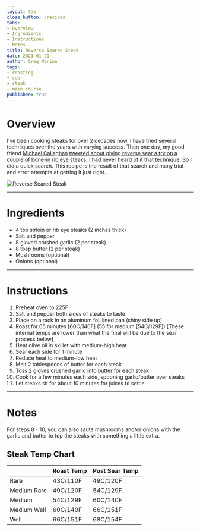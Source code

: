 ```yaml
---
layout: tab
close_button: /recipes
tabs:
- Overview
- Ingredients
- Instructions
- Notes
title: Reverse Seared Steak
date: 2021-01-21
author: Greg Marine
tags: 
- roasting
- sear
- steak
- main course
published: true
---
```


# Overview

I've been cooking steaks for over 2 decades now. I have tried several techniques over the years with varying success. Then one day, my good friend [Michael Callaghan](https://twitter.com/walkingriver) [tweeted about giving reverse sear a try on a couple of bone-in rib eye steaks](https://twitter.com/walkingriver/status/1319372003145584641). I had never heard of it that technique. So I did a quick search. This recipe is the result of that search and many trial and error attempts at getting it just right.

![Reverse Seared Steak](/assets/img/collections/recipes/reverse-seared-steak/reverse-seared-steak.jpg "Best Sirloin this side of the solar system!")

<!--more-->

---

# Ingredients

- 4 top sirloin or rib eye steaks (2 inches thick)
- Salt and pepper
- 8 gloved crushed garlic (2 per steak)
- 8 tbsp butter (2 per steak)
- Mushrooms (optional)
- Onions (optional)

---

# Instructions

1. Preheat oven to 225F
2. Salt and pepper both sides of steaks to taste
3. Place on a rack in an aluminum foil lined pan (shiny side up)
4. Roast for 65 minutes \[60C/140F\] (55 for medium \[54C/129F\]) \[These internal temps are lower than what the final will be due to the sear process below\]
5. Heat olive oil in skillet with medium-high heat
6. Sear each side for 1 minute
7. Reduce heat to medium-low heat
8. Melt 2 tablespoons of butter for each steak
9. Toss 2 gloves crushed garlic into butter for each steak
10. Cook for a few minutes each side, spooning garlic/butter over steaks
11. Let steaks sit for about 10 minutes for juices to settle

---

# Notes

For steps 8 - 10, you can also saute mushrooms and/or onions with the garlic and butter to top the steaks with something a little extra.

## Steak Temp Chart
|  | Roast Temp | Post Sear Temp |
| --- | --- | --- |
| Rare | 43C/110F | 49C/120F |
| Medium Rare | 49C/120F | 54C/129F |
| Medium | 54C/129F | 60C/140F |
| Medium Well | 60C/140F | 66C/151F |
| Well | 66C/151F | 68C/154F |